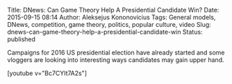 Title: DNews: Can Game Theory Help A Presidential Candidate Win?
Date: 2015-09-15 08:14
Author: Aleksejus Kononovicius
Tags: General models, DNews, competition, game theory, politics, popular culture, video
Slug: dnews-can-game-theory-help-a-presidential-candidate-win
Status: published

Campaigns for 2016 US
presidential election have already started and some vloggers are looking
into interesting ways candidates may gain upper hand.

[youtube v="Bc7CYIt7A2s"]
